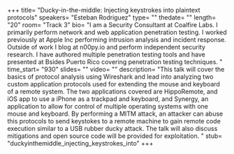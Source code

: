 +++
title= "Ducky-in-the-middle: Injecting keystrokes into plaintext protocols"
speakers= "Esteban Rodriguez"
type= ""
thedate= ""
length= "20"
room= "Track 3"
bio= "I am a Security Consultant at Coalfire Labs.  I primarily perform network and web application penetration testing.  I worked previously at Apple Inc performing intrusion analysis and incident response.  Outside of work I blog at n00py.io and perform independent security research.  I have authored multiple penetration testing tools and have presented at Bsides Puerto Rico covering penetration testing techniques. "
time_start= "930"
slides= ""
video= ""
description= "This talk will cover the basics of protocol analysis using Wireshark and lead into analyzing two custom application protocols used for extending the mouse and keyboard of a remote system.  The two applications covered are HippoRemote, and iOS app to use a iPhone as a trackpad and keyboard, and Synergy, an application to allow for control of multiple operating systems with one mouse and keyboard.  By performing a MITM attack, an attacker can abuse this protocols to send keystokes to a remote machine to gain remote code execution similar to a USB rubber ducky attack.  The talk will also discuss mitigations and open source code will be provided for exploitation. "
stub= "duckyinthemiddle_injecting_keystrokes_into"
+++